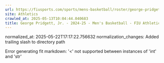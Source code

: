 ```yaml
---
url: https://fiusports.com/sports/mens-basketball/roster/george-pridgett-jr-/11843/
site: Athletics
crawled_at: 2025-05-13T10:04:44.040683
title: George Pridgett, Jr. - 2024-25 - Men's Basketball - FIU Athletics
---
```

normalized_at: 2025-05-22T17:17:22.756632
normalization_changes: Added trailing slash to directory path

Error generating fit markdown: '<' not supported between instances of 'int' and 'str'